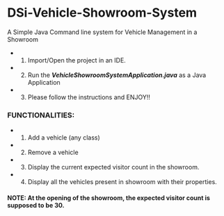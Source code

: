 # DSi-Vehicle-Showroom-System
A Simple Java Command line system for Vehicle Management in a Showroom

* 1. Import/Open the project in an IDE.
* 2. Run the _**VehicleShowroomSystemApplication.java**_ as a Java Application
* 3. Please follow the instructions and ENJOY!!

### FUNCTIONALITIES:
* 1. Add a vehicle (any class)
* 2. Remove a vehicle
* 3. Display the current expected visitor count in the showroom. 
* 4. Display all the vehicles present in showroom with their properties.

#### NOTE: At the opening of the showroom, the expected visitor count is supposed to be 30.

